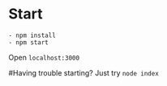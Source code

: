 # Start
```
- npm install
- npm start
```
Open `localhost:3000`

#Having trouble starting?
Just try `node index`
